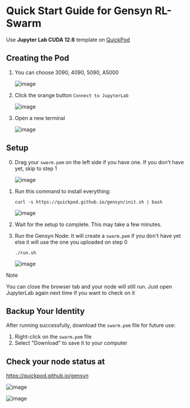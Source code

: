 # Quick Start Guide for Gensyn RL-Swarm

Use **Jupyter Lab CUDA 12.6** template on [QuickPod](https://console.quickpod.io/templates)

## Creating the Pod
1. You can choose 3090, 4090, 5090, A5000

   ![image](https://github.com/user-attachments/assets/a86b55ff-f4a9-4cbc-bb45-ea36257b3e98)

3. Click the orange button `Connect to JupyterLab`

   ![image](https://github.com/user-attachments/assets/e797c4c3-f8ec-4b43-8ae2-72b29dc13561)

4. Open a new terminal

   ![image](https://github.com/user-attachments/assets/d304639d-a46b-4c8a-8263-4e3355c6c867)


## Setup
0. Drag your `swarm.pem` on the left side if you have one. If you don't have yet, skip to step 1
   
   ![image](https://github.com/user-attachments/assets/e2ea0a54-5514-490f-957b-783fd339da74)

2. Run this command to install everything:
   ```
   curl -s https://quickpod.github.io/gensyn/init.sh | bash
   ```
   ![image](https://github.com/user-attachments/assets/80bf41cc-54a8-4106-929a-0b3b1065e355)

3. Wait for the setup to complete. This may take a few minutes.
4. Run the Gensyn Node:
   It will create a `swarm.pem` if you don't have yet else it will use the one you uploaded on step 0
   ```
   ./run.sh
   ```
   ![image](https://github.com/user-attachments/assets/efd2297e-6c32-400a-b5ae-160f80a8e8a0)

> [!NOTE]
> You can close the browser tab and your node will still run. Just open JupyterLab again next time if you want to check on it

## Backup Your Identity
After running successfully, download the `swarm.pem` file for future use:
1. Right-click on the `swarm.pem` file
2. Select "Download" to save it to your computer

## Check your node status at 
https://quickpod.github.io/gensyn

![image](https://github.com/user-attachments/assets/18413ca6-7369-4795-8993-963b70d1999b)

![image](https://github.com/user-attachments/assets/216509e7-3b21-49c2-822a-32bb287213c4)

